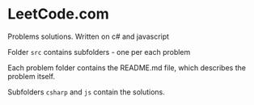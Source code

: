 # LeetCode.com

Problems solutions.
Written on c# and javascript

Folder `src` contains subfolders - one per each problem

Each problem folder contains the README.md file, which describes the problem itself.

Subfolders `csharp` and `js` contain the solutions.